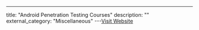 ---
title: "Android Penetration Testing Courses"
description: ""
external_category: "Miscellaneous"
---[Visit Website](https://medium.com/mobile-penetration-testing/android-penetration-testing-courses-4effa36ac5ed)

